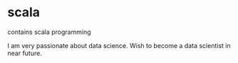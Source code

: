 # scala
contains scala programming 

I am very passionate about data science. Wish to become a data scientist in near future.

